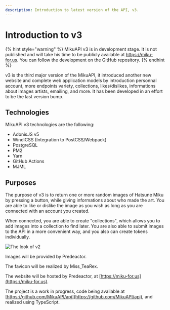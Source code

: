 ```yaml
---
description: Introduction to latest version of the API, v3.
---
```


# Introduction to v3

{% hint style="warning" %}
MikuAPI v3 is in development stage. It is not published and will take his time to be publicly available at https://miku-for.us. You can follow the development on the GitHub repository.
{% endhint %}

v3 is the third major version of the MikuAPI, it introduced another new website and complete web application models by introduction personnal account, more endpoints variety, collections, likes/dislikes, informations about images artists, emailing, and more. It has been developed in an effort to be the last version bump.

## Technologies

MikuAPI v3 technologies are the following:

* AdonisJS v5
* WindiCSS (Integration to PostCSS/Webpack)
* PostgreSQL
* PM2
* Yarn
* GitHub Actions
* MJML

## Purposes

The purpose of v3 is to return one or more random images of Hatsune Miku by pressing a button, while giving informations about who made the art. You are able to like or dislike the image as you wish as long as you are connected with an account you created.

When connected, you are able to create "collections", which allows you to add images into a collection to find later. You are also able to submit images to the API in a more convenient way, and you also can create tokens individually.&#x20;

![The look of v2](../.gitbook/assets/T7T85KX\[1].png)

Images will be provided by Predeactor.

The favicon will be realized by Miss\_TeaRex.

The website will be hosted by Predeactor, at [https://miku-for.us](https://miku-for.us).

The project is a work in progress, code being available at [https://github.com/MikuAPI/api](https://github.com/MikuAPI/api), and realized using TypeScript.
